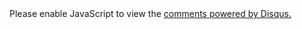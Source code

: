 <div id="disqus_thread"></div>
<script type="text/javascript">
    {% if site.safe == false %}var disqus_developer = 1;{% endif %}
    var disqus_shortname = 'biologyandmathematics'; // required: replace example with your forum shortname
    {% if page.wordpress_id %}var disqus_identifier = '{{page.wordpress_id}} {{site.production_url}}/?p={{page.wordpress_id}}';{% endif %}
    /* * * DON'T EDIT BELOW THIS LINE * * */
    (function() {
        var dsq = document.createElement('script'); dsq.type = 'text/javascript'; dsq.async = true;
        dsq.src = 'http://' + disqus_shortname + '.disqus.com/embed.js';
        (document.getElementsByTagName('head')[0] || document.getElementsByTagName('body')[0]).appendChild(dsq);
    })();
</script>
<noscript>Please enable JavaScript to view the <a href="http://disqus.com/?ref_noscript">comments powered by Disqus.</a></noscript>



